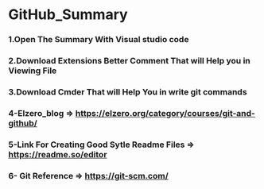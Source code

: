 # GitHub_Summary
### 1.Open The Summary With Visual studio code 
### 2.Download Extensions Better Comment That will Help you in Viewing File
### 3.Download Cmder That will Help You in write git commands 
### 4-Elzero_blog => https://elzero.org/category/courses/git-and-github/
### 5-Link For Creating Good Sytle Readme Files => https://readme.so/editor
### 6- Git Reference => https://git-scm.com/
